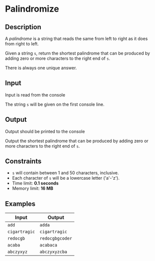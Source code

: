 # Palindromize

## Description
A *palindrome* is a string that reads the same from left to right as it does from right to left.

Given a string `s`, return the shortest palindrome that can be produced by adding zero or more characters to the right end of `s`.

There is always one unique answer.

## Input
Input is read from the console

The string `s` will be given on the first console line.

## Output
Output should be printed to the console

Output the shortest palindrome that can be produced by adding zero or more characters to the right end of `s`.

## Constraints
* `s` will contain between 1 and 50 characters, inclusive.
* Each character of `s` will be a lowercase letter ('a'-'z').
* Time limit: **0.1 seconds**
* Memory limit: **16 MB**

## Examples

| Input         | Output          |
| ------------- | --------------- |
| `add`         | `adda`          |
| `cigartragic` | `cigartragic`   |
| `redocgb`     | `redocgbgcoder` |
| `acaba`       | `acabaca`       |
| `abczyxyz`    | `abczyxyzcba`   |